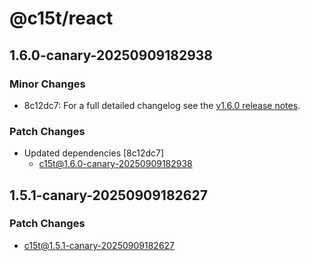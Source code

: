 # @c15t/react

## 1.6.0-canary-20250909182938

### Minor Changes

- 8c12dc7: For a full detailed changelog see the [v1.6.0 release notes](https://c15t.com/changelog/2025-09-08-v1.6.0).

### Patch Changes

- Updated dependencies [8c12dc7]
  - c15t@1.6.0-canary-20250909182938

## 1.5.1-canary-20250909182627

### Patch Changes

- c15t@1.5.1-canary-20250909182627

